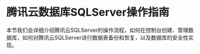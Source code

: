 # 腾讯云数据库SQLServer操作指南
本节我们会详细介绍腾讯云SQLServer的操作流程，如何在控制台创建、管理数据库，如何对腾讯云SQLServer进行数据表备份和恢复，以及数据库的安全性实现。